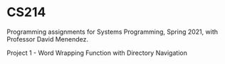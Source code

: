 # CS214
Programming assignments for Systems Programming, Spring 2021, with Professor David Menendez.

Project 1 - Word Wrapping Function with Directory Navigation
